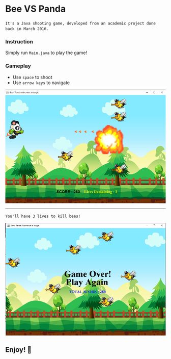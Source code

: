 # Bee VS Panda

`It's a Java shooting game, developed from an academic project done back in March 2016.`

### Instruction
Simply run `Main.java` to play the game!

### Gameplay
- Use `space` to shoot
- Use `arrow keys` to navigate

![screenshots/shooting.png](screenshots/shooting.png)

<hr>

```
You'll have 3 lives to kill bees!
```
![screenshots/gameOver.png](screenshots/gameOver.png)

## Enjoy! 🍻
